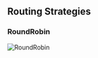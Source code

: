 ## Routing Strategies

### RoundRobin

![RoundRobin](http://getakka.net/docs/images/RoundRobinRouter.png)
